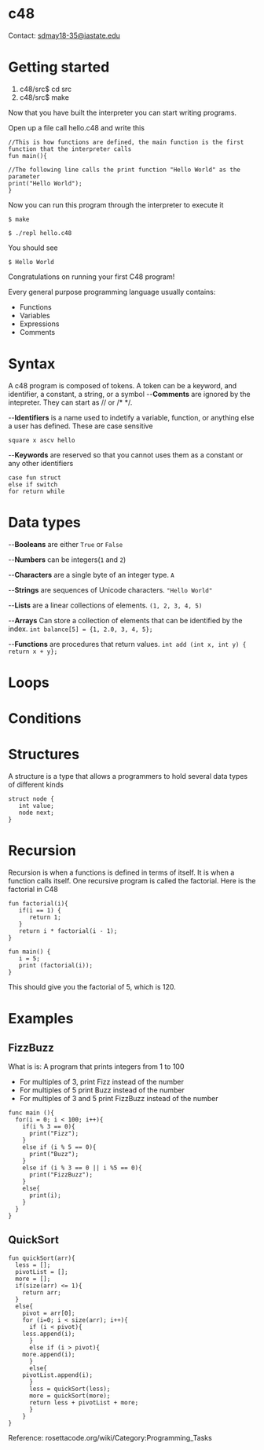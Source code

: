 # c48
Contact: sdmay18-35@iastate.edu

# Getting started

1. c48/src$ cd src
2. c48/src$ make

Now that you have built the interpreter you can start writing programs.

Open up a file call hello.c48 and write this

```
//This is how functions are defined, the main function is the first function that the interpreter calls
fun main(){

//The following line calls the print function "Hello World" as the parameter
print("Hello World");
}
```

Now you can run this program through the interpreter to execute it

```
$ make

$ ./repl hello.c48
```

You should see
```
$ Hello World

```

Congratulations on running your first C48 program!

Every general purpose programming language usually contains:

- Functions
- Variables
- Expressions
- Comments



# Syntax
A c48 program is composed of tokens. A token can be a keyword, and identifier, a constant, a string, or a symbol
--**Comments** are ignored by the intepreter. They can start as // or /* */.

--**Identifiers** is a name used to indetify a variable, function, or anything else a user has defined. These are case sensitive

```
square x ascv hello 

```


--**Keywords** are reserved so that you cannot uses them as a constant or any other identifiers

```
case fun struct 
else if switch
for return while

```


# Data types
--**Booleans** are either ```True``` or ```False```

--**Numbers** can be integers(```1``` and ```2```)

--**Characters** are a single byte of an integer type. ```A```

--**Strings** are sequences of Unicode characters. ```"Hello World"```

--**Lists** are a linear collections of elements. ```(1, 2, 3, 4, 5)```

--**Arrays** Can store a collection of elements that can be identified by the index. ```int balance[5] = {1, 2.0, 3, 4, 5};```

--**Functions** are procedures that return values. ```int add (int x, int y) { return x + y}; ```

# Loops

# Conditions


# Structures

A structure is a type that allows a programmers to hold several data types of different kinds

```
struct node {
   int value;
   node next;
} 

```
# Recursion

Recursion is when a functions is defined in terms of itself. It is when a function calls itself. One recursive program is called the factorial. Here is the factorial in C48

```
fun factorial(i){
   if(i == 1) {
      return 1;
   }
   return i * factorial(i - 1);
}

fun main() { 
   i = 5;
   print (factorial(i));
}

```

This should give you the factorial of 5, which is 120.

# Examples

## FizzBuzz
What is is: A program that prints integers from 1 to 100
- For multiples of 3, print Fizz instead of the number
- For multiples of 5 print Buzz instead of the number
- For multiples of 3 and 5 print FizzBuzz instead of the number

```
func main (){
  for(i = 0; i < 100; i++){
    if(i % 3 == 0){
      print("Fizz");
    }
    else if (i % 5 == 0){
      print("Buzz");
    }
    else if (i % 3 == 0 || i %5 == 0){
      print("FizzBuzz");
    }
    else{
      print(i);
    }
  }
}

```

## QuickSort

```
fun quickSort(arr){
  less = [];
  pivotList = [];
  more = [];
  if(size(arr) <= 1){
    return arr;
  }
  else{
    pivot = arr[0];
    for (i=0; i < size(arr); i++){
      if (i < pivot){
	less.append(i);
      }
      else if (i > pivot){
	more.append(i);
      }
      else{
	pivotList.append(i);
      }
      less = quickSort(less);
      more = quickSort(more);
      return less + pivotList + more;
      }
    }
}

```



Reference: rosettacode.org/wiki/Category:Programming_Tasks